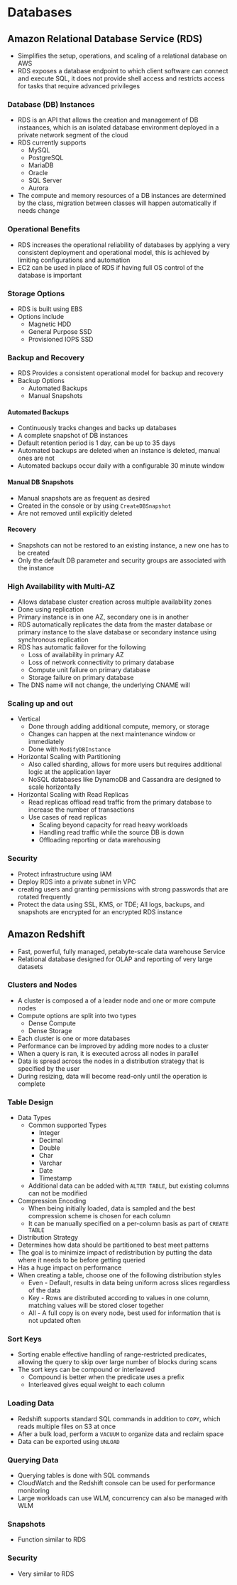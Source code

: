 # Databases

## Amazon Relational Database Service (RDS)
- Simplifies the setup, operations, and scaling of a relational database on AWS
- RDS exposes a database endpoint to which client software can connect and execute SQL, it does not provide shell access and restricts access for tasks that require advanced privileges

### Database (DB) Instances
- RDS is an API that allows the creation and management of DB instaances, which is an isolated database environment deployed in a private network segment of the cloud
- RDS currently supports
  - MySQL
  - PostgreSQL
  - MariaDB
  - Oracle
  - SQL Server
  - Aurora
- The compute and memory resources of a DB instances are determined by the class, migration between classes will happen automatically if needs change

### Operational Benefits
- RDS increases the operational reliability of databases by applying a very consistent deployment and operational model, this is achieved by limiting configurations and automation
- EC2 can be used in place of RDS if having full OS control of the database is important

### Storage Options
- RDS is built using EBS
- Options include
  - Magnetic HDD
  - General Purpose SSD
  - Provisioned IOPS SSD

### Backup and Recovery
- RDS Provides a consistent operational model for backup and recovery
- Backup Options
  - Automated Backups
  - Manual Snapshots

#### Automated Backups
- Continuously tracks changes and backs up databases
- A complete snapshot of DB instances
- Default retention period is 1 day, can be up to 35 days
- Automated backups are deleted when an instance is deleted, manual ones are not
- Automated backups occur daily with a configurable 30 minute window

#### Manual DB Snapshots
- Manual snapshots are as frequent as desired
- Created in the console or by using `CreateDBSnapshot`
- Are not removed until explicitly deleted

#### Recovery
- Snapshots can not be restored to an existing instance, a new one has to be created
- Only the default DB parameter and security groups are associated with the instance

### High Availability with Multi-AZ
- Allows database cluster creation across multiple availability zones
- Done using replication
- Primary instance is in one AZ, secondary one is in another
- RDS automatically replicates the data from the master database or primary instance to the slave database or secondary instance using synchronous replication
- RDS has automatic failover for the following
  - Loss of availability in primary AZ
  - Loss of network connectivity to primary database
  - Compute unit failure on primary database
  - Storage failure on primary database
- The DNS name will not change, the underlying CNAME will

### Scaling up and out
- Vertical
  - Done through adding additional compute, memory, or storage
  - Changes can happen at the next maintenance window or immediately
  - Done with `ModifyDBInstance`
- Horizontal Scaling with Partitioning
  - Also called sharding, allows for more users but requires additional logic at the application layer
  - NoSQL databases like DynamoDB and Cassandra are designed to scale horizontally
- Horizontal Scaling with Read Replicas
  - Read replicas offload read traffic from the primary database to increase the number of transactions
  - Use cases of read replicas
    - Scaling beyond capacity for read heavy workloads
    - Handling read traffic while the source DB is down
    - Offloading reporting or data warehousing

### Security
- Protect infrastructure using IAM
- Deploy RDS into a private subnet in VPC
- creating users and granting permissions with strong passwords that are rotated frequently
- Protect the data using SSL, KMS, or TDE; All logs, backups, and snapshots are encrypted for an encrypted RDS instance

## Amazon Redshift
- Fast, powerful, fully managed, petabyte-scale data warehouse Service
- Relational database designed for OLAP and reporting of very large datasets

### Clusters and Nodes
- A cluster is composed a of a leader node and one or more compute nodes
- Compute options are split into two types
  - Dense Compute
  - Dense Storage
- Each cluster is one or more databases
- Performance can be improved by adding more nodes to a cluster
- When a query is ran, it is executed across all nodes in parallel
- Data is spread across the nodes in a distribution strategy that is specified by the user
- During resizing, data will become read-only until the operation is complete

### Table Design
- Data Types
  - Common supported Types
    - Integer
    - Decimal
    - Double
    - Char
    - Varchar
    - Date
    - Timestamp
  - Additional data can be added with `ALTER TABLE`, but existing columns can not be modified
- Compression Encoding
  - When being initially loaded, data is sampled and the best compression scheme is chosen for each column
  - It can be manually specified on a per-column basis as part of `CREATE TABLE`
- Distribution Strategy
- Determines how data should be partitioned to best meet patterns
- The goal is to minimize impact of redistribution by putting the data where it needs to be before getting queried
- Has a huge impact on performance
- When creating a table, choose one of the following distribution styles
  - Even - Default, results in data being uniform across slices regardless of the data
  - Key - Rows are distributed according to values in one column, matching values will be stored closer together
  - All - A full copy is on every node, best used for information that is not updated often

### Sort Keys
- Sorting enable effective handling of range-restricted predicates, allowing the query to skip over large number of blocks during scans
- The sort keys can be compound or interleaved
  - Compound is better when the predicate uses a prefix
  - Interleaved gives equal weight to each column

### Loading Data
- Redshift supports standard SQL commands in addition to `COPY`, which reads multiple files on S3 at once
- After a bulk load, perform a `VACUUM` to organize data and reclaim space
- Data can be exported using `UNLOAD`

### Querying Data
- Querying tables is done with SQL commands
- CloudWatch and the Redshift console can be used for performance monitoring
- Large workloads can use WLM, concurrency can also be managed with WLM

### Snapshots
- Function similar to RDS

### Security
- Very similar to RDS
